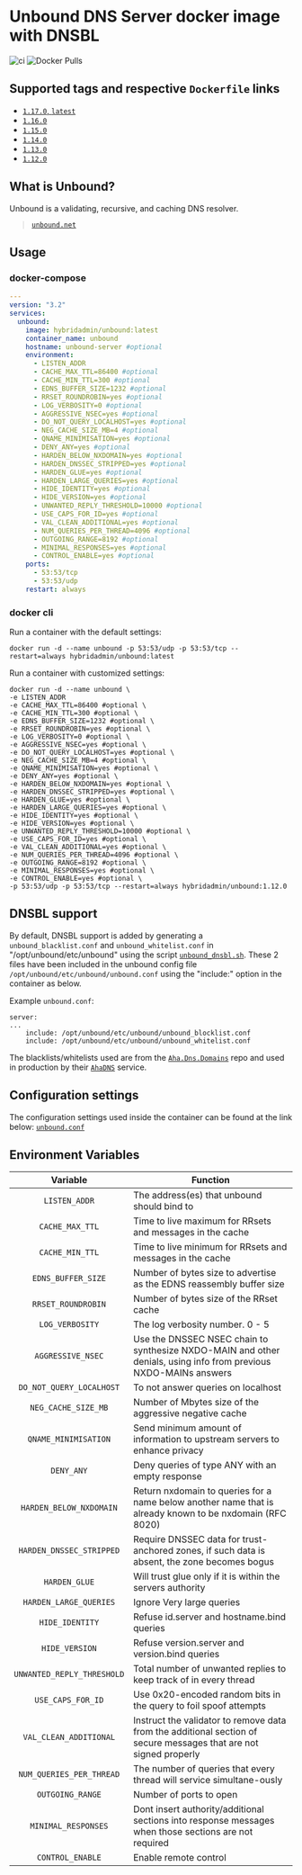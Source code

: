 # Unbound DNS Server docker image with DNSBL

![ci](https://github.com/hybridadmin/docker-unbound/workflows/ci/badge.svg?branch=main) ![Docker Pulls](https://img.shields.io/docker/pulls/hybridadmin/unbound)

## Supported tags and respective `Dockerfile` links

- [`1.17.0`, `latest`](https://github.com/hybridadmin/docker-unbound/tree/main/1.17.0/Dockerfile)
- [`1.16.0`](https://github.com/hybridadmin/docker-unbound/tree/main/1.16.0/Dockerfile)
- [`1.15.0`](https://github.com/hybridadmin/docker-unbound/tree/main/1.15.0/Dockerfile)
- [`1.14.0`](https://github.com/hybridadmin/docker-unbound/tree/main/1.14.0/Dockerfile)
- [`1.13.0`](https://github.com/hybridadmin/docker-unbound/tree/main/1.13.0/Dockerfile)
- [`1.12.0`](https://github.com/hybridadmin/docker-unbound/tree/main/1.12.0/Dockerfile)

## What is Unbound?

Unbound is a validating, recursive, and caching DNS resolver.
> [`unbound.net`](https://unbound.net/)

## Usage

### docker-compose
```yaml
---
version: "3.2"
services:
  unbound:
    image: hybridadmin/unbound:latest
    container_name: unbound
    hostname: unbound-server #optional
    environment:
      - LISTEN_ADDR
      - CACHE_MAX_TTL=86400 #optional
      - CACHE_MIN_TTL=300 #optional
      - EDNS_BUFFER_SIZE=1232 #optional
      - RRSET_ROUNDROBIN=yes #optional
      - LOG_VERBOSITY=0 #optional
      - AGGRESSIVE_NSEC=yes #optional
      - DO_NOT_QUERY_LOCALHOST=yes #optional
      - NEG_CACHE_SIZE_MB=4 #optional
      - QNAME_MINIMISATION=yes #optional
      - DENY_ANY=yes #optional
      - HARDEN_BELOW_NXDOMAIN=yes #optional
      - HARDEN_DNSSEC_STRIPPED=yes #optional
      - HARDEN_GLUE=yes #optional
      - HARDEN_LARGE_QUERIES=yes #optional
      - HIDE_IDENTITY=yes #optional
      - HIDE_VERSION=yes #optional
      - UNWANTED_REPLY_THRESHOLD=10000 #optional
      - USE_CAPS_FOR_ID=yes #optional
      - VAL_CLEAN_ADDITIONAL=yes #optional
      - NUM_QUERIES_PER_THREAD=4096 #optional
      - OUTGOING_RANGE=8192 #optional
      - MINIMAL_RESPONSES=yes #optional
      - CONTROL_ENABLE=yes #optional
    ports:
      - 53:53/tcp
      - 53:53/udp
    restart: always
```

### docker cli

Run a container with the default settings:

```console
docker run -d --name unbound -p 53:53/udp -p 53:53/tcp --restart=always hybridadmin/unbound:latest
```

Run a container with customized settings:

```console
docker run -d --name unbound \
-e LISTEN_ADDR
-e CACHE_MAX_TTL=86400 #optional \
-e CACHE_MIN_TTL=300 #optional \
-e EDNS_BUFFER_SIZE=1232 #optional \
-e RRSET_ROUNDROBIN=yes #optional \
-e LOG_VERBOSITY=0 #optional \
-e AGGRESSIVE_NSEC=yes #optional \
-e DO_NOT_QUERY_LOCALHOST=yes #optional \
-e NEG_CACHE_SIZE_MB=4 #optional \
-e QNAME_MINIMISATION=yes #optional \
-e DENY_ANY=yes #optional \
-e HARDEN_BELOW_NXDOMAIN=yes #optional \
-e HARDEN_DNSSEC_STRIPPED=yes #optional \
-e HARDEN_GLUE=yes #optional \
-e HARDEN_LARGE_QUERIES=yes #optional \
-e HIDE_IDENTITY=yes #optional \
-e HIDE_VERSION=yes #optional \
-e UNWANTED_REPLY_THRESHOLD=10000 #optional \
-e USE_CAPS_FOR_ID=yes #optional \
-e VAL_CLEAN_ADDITIONAL=yes #optional \
-e NUM_QUERIES_PER_THREAD=4096 #optional \
-e OUTGOING_RANGE=8192 #optional \
-e MINIMAL_RESPONSES=yes #optional \
-e CONTROL_ENABLE=yes #optional \
-p 53:53/udp -p 53:53/tcp --restart=always hybridadmin/unbound:1.12.0
```


## DNSBL support

By default, DNSBL support is added by generating a `unbound_blacklist.conf` and `unbound_whitelist.conf` in "/opt/unbound/etc/unbound" using the script [`unbound_dnsbl.sh`](unbound_dnsbl.sh). These 2 files have been
included in the unbound config file `/opt/unbound/etc/unbound/unbound.conf` using the "include:" option in the container as below.

Example `unbound.conf`:
```
server:
...
    include: /opt/unbound/etc/unbound/unbound_blocklist.conf
    include: /opt/unbound/etc/unbound/unbound_whitelist.conf
```

The blacklists/whitelists used are from the [`Aha.Dns.Domains`](https://github.com/AhaDNS/Aha.Dns.Domains) repo and used in production by their [`AhaDNS`](https://ahadns.com/) service.


## Configuration settings

The configuration settings used inside the container can be found at the link below:
[`unbound.conf`](https://www.nlnetlabs.nl/documentation/unbound/unbound.conf/)


## Environment Variables

| Variable | Function |
| :----: | --- |
| `LISTEN_ADDR` | The address(es) that unbound should bind to |
| `CACHE_MAX_TTL` | Time to live maximum for RRsets and messages in the cache |
| `CACHE_MIN_TTL` | Time to live minimum for RRsets and messages in the cache |
| `EDNS_BUFFER_SIZE` | Number  of bytes size to advertise as the EDNS reassembly buffer size |
| `RRSET_ROUNDROBIN` | Number of bytes size of the RRset cache |
| `LOG_VERBOSITY` | The log verbosity number. 0 - 5 |
| `AGGRESSIVE_NSEC` | Use the DNSSEC NSEC chain to synthesize NXDO-MAIN and other denials, using info from previous NXDO-MAINs answers |
| `DO_NOT_QUERY_LOCALHOST` | To not answer queries on localhost |
| `NEG_CACHE_SIZE_MB` | Number of Mbytes size of the aggressive negative cache |
| `QNAME_MINIMISATION` | Send minimum amount of information to upstream servers to enhance privacy |
| `DENY_ANY` | Deny queries of type ANY with an empty response |
| `HARDEN_BELOW_NXDOMAIN` | Return nxdomain to queries for a name below another name that is already known to be nxdomain (RFC 8020) |
| `HARDEN_DNSSEC_STRIPPED` | Require DNSSEC data for trust-anchored zones, if such data is absent, the zone becomes bogus |
| `HARDEN_GLUE` | Will trust glue only if it is within the servers authority |
| `HARDEN_LARGE_QUERIES` | Ignore Very large queries |
| `HIDE_IDENTITY` | Refuse id.server and hostname.bind queries |
| `HIDE_VERSION` | Refuse version.server and version.bind queries |
| `UNWANTED_REPLY_THRESHOLD` | Total number of unwanted replies to keep track of in every thread |
| `USE_CAPS_FOR_ID` | Use 0x20-encoded random bits in the query to foil spoof attempts |
| `VAL_CLEAN_ADDITIONAL` | Instruct the validator to remove data from the additional section of secure messages that are not signed properly |
| `NUM_QUERIES_PER_THREAD` | The number of queries that every thread will service simultane-ously |
| `OUTGOING_RANGE` | Number of ports to open |
| `MINIMAL_RESPONSES` | Dont insert authority/additional sections into response messages when those sections are not required |
| `CONTROL_ENABLE` | Enable remote control |
